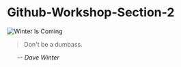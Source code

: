 # Github-Workshop-Section-2
 
![Winter Is Coming](https://www.forensicdjs.com/wp-content/uploads/2016/10/winter-is-coming.jpg)

> Don't be a dumbass.

&nbsp;&nbsp;&nbsp;&nbsp;&nbsp;&nbsp;-- *Dave Winter*



